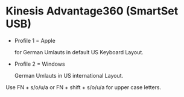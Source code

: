 # Kinesis Advantage360 (SmartSet USB)

- Profile 1 = Apple

  for German Umlauts in default US Keyboard Layout.


- Profile 2 = Windows

  German Umlauts in US international Layout.


Use FN + s/o/u/a or FN + shift + s/o/u/a for upper case letters.
